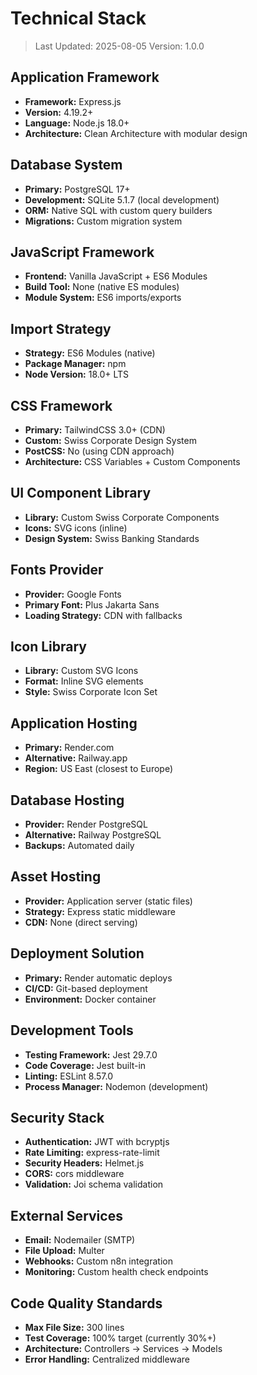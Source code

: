 # Technical Stack

> Last Updated: 2025-08-05
> Version: 1.0.0

## Application Framework
- **Framework:** Express.js
- **Version:** 4.19.2+
- **Language:** Node.js 18.0+
- **Architecture:** Clean Architecture with modular design

## Database System
- **Primary:** PostgreSQL 17+
- **Development:** SQLite 5.1.7 (local development)
- **ORM:** Native SQL with custom query builders
- **Migrations:** Custom migration system

## JavaScript Framework
- **Frontend:** Vanilla JavaScript + ES6 Modules
- **Build Tool:** None (native ES modules)
- **Module System:** ES6 imports/exports

## Import Strategy
- **Strategy:** ES6 Modules (native)
- **Package Manager:** npm
- **Node Version:** 18.0+ LTS

## CSS Framework
- **Primary:** TailwindCSS 3.0+ (CDN)
- **Custom:** Swiss Corporate Design System
- **PostCSS:** No (using CDN approach)
- **Architecture:** CSS Variables + Custom Components

## UI Component Library
- **Library:** Custom Swiss Corporate Components
- **Icons:** SVG icons (inline)
- **Design System:** Swiss Banking Standards

## Fonts Provider
- **Provider:** Google Fonts
- **Primary Font:** Plus Jakarta Sans
- **Loading Strategy:** CDN with fallbacks

## Icon Library
- **Library:** Custom SVG Icons
- **Format:** Inline SVG elements
- **Style:** Swiss Corporate Icon Set

## Application Hosting
- **Primary:** Render.com
- **Alternative:** Railway.app
- **Region:** US East (closest to Europe)

## Database Hosting
- **Provider:** Render PostgreSQL
- **Alternative:** Railway PostgreSQL
- **Backups:** Automated daily

## Asset Hosting
- **Provider:** Application server (static files)
- **Strategy:** Express static middleware
- **CDN:** None (direct serving)

## Deployment Solution
- **Primary:** Render automatic deploys
- **CI/CD:** Git-based deployment
- **Environment:** Docker container

## Development Tools
- **Testing Framework:** Jest 29.7.0
- **Code Coverage:** Jest built-in
- **Linting:** ESLint 8.57.0
- **Process Manager:** Nodemon (development)

## Security Stack
- **Authentication:** JWT with bcryptjs
- **Rate Limiting:** express-rate-limit
- **Security Headers:** Helmet.js
- **CORS:** cors middleware
- **Validation:** Joi schema validation

## External Services
- **Email:** Nodemailer (SMTP)
- **File Upload:** Multer
- **Webhooks:** Custom n8n integration
- **Monitoring:** Custom health check endpoints

## Code Quality Standards
- **Max File Size:** 300 lines
- **Test Coverage:** 100% target (currently 30%+)
- **Architecture:** Controllers → Services → Models
- **Error Handling:** Centralized middleware